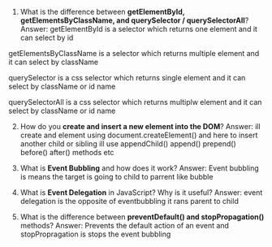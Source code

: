 1. What is the difference between **getElementById, getElementsByClassName, and querySelector / querySelectorAll**?
Answer: 
getElementById is a selector which returns one element and it can select by id

getElementsByClassName is a selector which returns multiple element and it can select by className

querySelector is a css selector which returns single element and it can select by className or id name 

querySelectorAll is a css selector which returns multiplw element and it can select by className or id name 

2. How do you **create and insert a new element into the DOM**?
Answer: 
ill create and element using document.createElement() and here to insert another child or sibling ill use appendChild() append() prepend() before() after() methods etc

3. What is **Event Bubbling** and how does it work?
Answer: 
Event bubbling is means the target is going to child to parrent like bubble 

4. What is **Event Delegation** in JavaScript? Why is it useful?
Answer: 
event delegation is the opposite of eventbubbling it rans parent to child

5. What is the difference between **preventDefault() and stopPropagation()** methods?
Answer: 
Prevents the default action of an event and stopPropragation is stops the event bubbling 